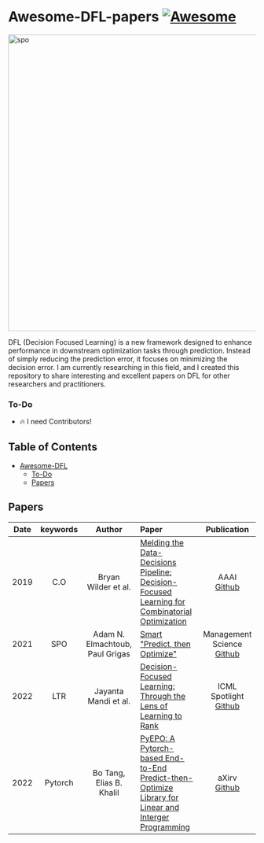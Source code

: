 # Awesome-DFL-papers [![Awesome](https://awesome.re/badge.svg)](https://awesome.re)

<img width="603" alt="spo" src="https://github.com/FinJun/Awesome-DFL-papers/assets/76249916/8e0ba391-af89-45cf-a2ea-155225bf9183">

DFL (Decision Focused Learning) is a new framework designed to enhance performance in downstream optimization tasks through prediction. Instead of simply reducing the prediction error, it focuses on minimizing the decision error. I am currently researching in this field, and I created this repository to share interesting and excellent papers on DFL for other researchers and practitioners.


### To-Do

- 🔥 I need Contributors! 



## Table of Contents


- [Awesome-DFL](#Awesome-DFL-papers)
  - [To-Do](#To-Do)
  - [Papers](#Papers)


## Papers
     
|  Date  |       keywords        |    Author                    |Paper                                                                                                                                                                                                                                                        | Publication |
| :-----: | :------------------: | :----------------------------: | :-------------------------------------------------------------------------------------------------------------------------------------------------------------------------------------------------------------------------------------------------------| :---------------------: |
|  2019 |     C.O     |      Bryan Wilder et al.                   | [Melding the Data-Decisions Pipeline: Decision-Focused Learning for Combinatorial Optimization](https://arxiv.org/abs/1809.05504)                                                                                                                     |           AAAI <br> [Github](https://github.com/bwilder0/aaai_melding_code)|
|  2021 |     SPO     |      Adam N. Elmachtoub, Paul Grigas      | [Smart "Predict, then Optimize"](https://arxiv.org/pdf/1706.03762.pdf)                                                                                                                                                                                 |      Management Science <br> [Github](https://github.com/paulgrigas/SmartPredictThenOptimize)  |
|  2022 |     LTR     |      Jayanta Mandi et al.                 | [Decision-Focused Learning: Through the Lens of Learning to Rank](https://icml.cc/virtual/2022/spotlight/18376)                                                                                                                                        |   ICML Spotlight <br> [Github](https://github.com/jayman91/ltr-predopt) |
|  2022 |   Pytorch   |      Bo Tang, Elias B. Khalil             | [PyEPO: A Pytorch-based End-to-End Predict-then-Optimize Library for Linear and Interger Programming](https://arxiv.org/abs/2206.14234)                                                                                                                |   aXirv <br> [Github](https://github.com/khalil-research/PyEPO) | 








